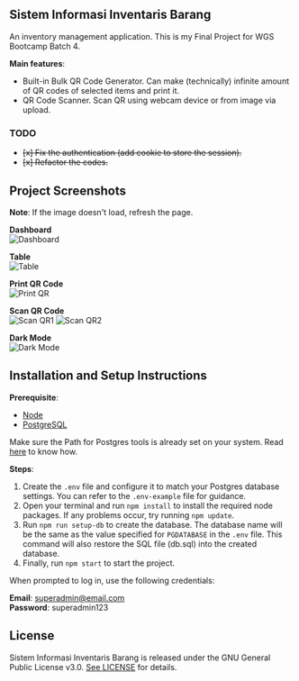 ## Sistem Informasi Inventaris Barang

An inventory management application. This is my Final Project for WGS Bootcamp Batch 4.

**Main features**:

- Built-in Bulk QR Code Generator. Can make (technically) infinite amount of QR codes of selected items and print it.
- QR Code Scanner. Scan QR using webcam device or from image via upload.

### TODO

- ~~[x] Fix the authentication (add cookie to store the session).~~
- ~~[x] Refactor the codes.~~

## Project Screenshots

**Note**: If the image doesn't load, refresh the page.

**Dashboard**<br>
![Dashboard](https://drive.google.com/uc?id=1yuC7Kiy_AFIaoQAMqnk9y1FYAPszi7DR)

**Table**<br>
![Table](https://drive.google.com/uc?id=18YWFAbevDwTxNy7UhvFXjiv1E0rsy7pR)

**Print QR Code**<br>
![Print QR](https://drive.google.com/uc?id=1I0q6t7GiUn5h0dgjI-2a0MkE_uCmk0GL)

**Scan QR Code**<br>
![Scan QR1](https://drive.google.com/uc?id=11UdorMEwZNs_lH8V_RS0gWUMO4wI7ND_)
![Scan QR2](https://drive.google.com/uc?id=1l_3E9EsYOuefDA6q-orAP_Bd_k8keb_9)

**Dark Mode**<br>
![Dark Mode](https://drive.google.com/uc?id=1ZNM_EChIzNhLK7KBfq3L3mvz7qRfYeW4)

## Installation and Setup Instructions

**Prerequisite**:

- [Node](https://nodejs.org/en/download/current)
- [PostgreSQL](https://www.postgresql.org/download/)

Make sure the Path for Postgres tools is already set on your system. Read [here](https://www.commandprompt.com/education/how-to-set-windows-path-for-postgres-tools/) to know how.

**Steps**:

1. Create the `.env` file and configure it to match your Postgres database settings. You can refer to the `.env-example` file for guidance.
2. Open your terminal and run `npm install` to install the required node packages. If any problems occur, try running `npm update`.
3. Run `npm run setup-db` to create the database. The database name will be the same as the value specified for `PGDATABASE` in the `.env` file. This command will also restore the SQL file (db.sql) into the created database.
4. Finally, run `npm start` to start the project.

When prompted to log in, use the following credentials:

**Email**: superadmin@email.com<br>
**Password**: superadmin123

## License

Sistem Informasi Inventaris Barang is released under the GNU General Public License v3.0. [See LICENSE](https://github.com/savareyhano/Sistem-Informasi-Inventaris-Barang/blob/main/LICENSE) for details.
